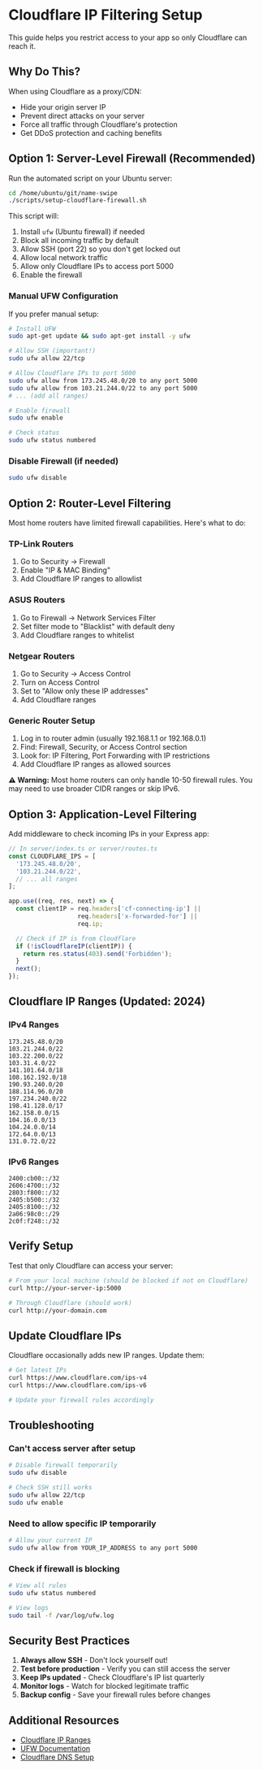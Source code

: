 # Cloudflare IP Filtering Setup

This guide helps you restrict access to your app so only Cloudflare can reach it.

## Why Do This?

When using Cloudflare as a proxy/CDN:
- Hide your origin server IP
- Prevent direct attacks on your server
- Force all traffic through Cloudflare's protection
- Get DDoS protection and caching benefits

## Option 1: Server-Level Firewall (Recommended)

Run the automated script on your Ubuntu server:

```bash
cd /home/ubuntu/git/name-swipe
./scripts/setup-cloudflare-firewall.sh
```

This script will:
1. Install `ufw` (Ubuntu firewall) if needed
2. Block all incoming traffic by default
3. Allow SSH (port 22) so you don't get locked out
4. Allow local network traffic
5. Allow only Cloudflare IPs to access port 5000
6. Enable the firewall

### Manual UFW Configuration

If you prefer manual setup:

```bash
# Install UFW
sudo apt-get update && sudo apt-get install -y ufw

# Allow SSH (important!)
sudo ufw allow 22/tcp

# Allow Cloudflare IPs to port 5000
sudo ufw allow from 173.245.48.0/20 to any port 5000
sudo ufw allow from 103.21.244.0/22 to any port 5000
# ... (add all ranges)

# Enable firewall
sudo ufw enable

# Check status
sudo ufw status numbered
```

### Disable Firewall (if needed)

```bash
sudo ufw disable
```

## Option 2: Router-Level Filtering

Most home routers have limited firewall capabilities. Here's what to do:

### TP-Link Routers
1. Go to Security → Firewall
2. Enable "IP & MAC Binding"
3. Add Cloudflare IP ranges to allowlist

### ASUS Routers
1. Go to Firewall → Network Services Filter
2. Set filter mode to "Blacklist" with default deny
3. Add Cloudflare ranges to whitelist

### Netgear Routers
1. Go to Security → Access Control
2. Turn on Access Control
3. Set to "Allow only these IP addresses"
4. Add Cloudflare ranges

### Generic Router Setup
1. Log in to router admin (usually 192.168.1.1 or 192.168.0.1)
2. Find: Firewall, Security, or Access Control section
3. Look for: IP Filtering, Port Forwarding with IP restrictions
4. Add Cloudflare IP ranges as allowed sources

**⚠️ Warning:** Most home routers can only handle 10-50 firewall rules. You may need to use broader CIDR ranges or skip IPv6.

## Option 3: Application-Level Filtering

Add middleware to check incoming IPs in your Express app:

```javascript
// In server/index.ts or server/routes.ts
const CLOUDFLARE_IPS = [
  '173.245.48.0/20',
  '103.21.244.0/22',
  // ... all ranges
];

app.use((req, res, next) => {
  const clientIP = req.headers['cf-connecting-ip'] ||
                   req.headers['x-forwarded-for'] ||
                   req.ip;

  // Check if IP is from Cloudflare
  if (!isCloudflareIP(clientIP)) {
    return res.status(403).send('Forbidden');
  }
  next();
});
```

## Cloudflare IP Ranges (Updated: 2024)

### IPv4 Ranges
```
173.245.48.0/20
103.21.244.0/22
103.22.200.0/22
103.31.4.0/22
141.101.64.0/18
108.162.192.0/18
190.93.240.0/20
188.114.96.0/20
197.234.240.0/22
198.41.128.0/17
162.158.0.0/15
104.16.0.0/13
104.24.0.0/14
172.64.0.0/13
131.0.72.0/22
```

### IPv6 Ranges
```
2400:cb00::/32
2606:4700::/32
2803:f800::/32
2405:b500::/32
2405:8100::/32
2a06:98c0::/29
2c0f:f248::/32
```

## Verify Setup

Test that only Cloudflare can access your server:

```bash
# From your local machine (should be blocked if not on Cloudflare)
curl http://your-server-ip:5000

# Through Cloudflare (should work)
curl http://your-domain.com
```

## Update Cloudflare IPs

Cloudflare occasionally adds new IP ranges. Update them:

```bash
# Get latest IPs
curl https://www.cloudflare.com/ips-v4
curl https://www.cloudflare.com/ips-v6

# Update your firewall rules accordingly
```

## Troubleshooting

### Can't access server after setup
```bash
# Disable firewall temporarily
sudo ufw disable

# Check SSH still works
sudo ufw allow 22/tcp
sudo ufw enable
```

### Need to allow specific IP temporarily
```bash
# Allow your current IP
sudo ufw allow from YOUR_IP_ADDRESS to any port 5000
```

### Check if firewall is blocking
```bash
# View all rules
sudo ufw status numbered

# View logs
sudo tail -f /var/log/ufw.log
```

## Security Best Practices

1. **Always allow SSH** - Don't lock yourself out!
2. **Test before production** - Verify you can still access the server
3. **Keep IPs updated** - Check Cloudflare's IP list quarterly
4. **Monitor logs** - Watch for blocked legitimate traffic
5. **Backup config** - Save your firewall rules before changes

## Additional Resources

- [Cloudflare IP Ranges](https://www.cloudflare.com/ips/)
- [UFW Documentation](https://help.ubuntu.com/community/UFW)
- [Cloudflare DNS Setup](https://developers.cloudflare.com/dns/)